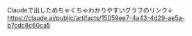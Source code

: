 Claudeで出しためちゃくちゃわかりやすいグラフのリンク↓
https://claude.ai/public/artifacts/15059ee7-4a43-4d29-ae5a-b7cdc8c60ca5


